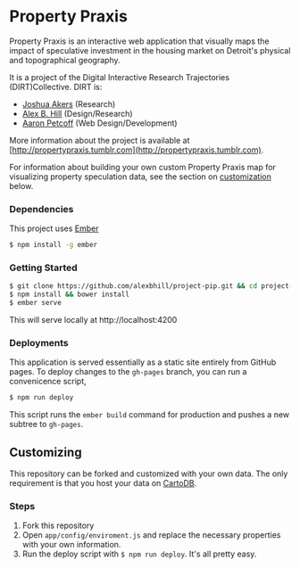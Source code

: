 # Property Praxis

Property Praxis is an interactive web application that visually maps the impact of speculative investment in the housing market on Detroit's physical and topographical geography.

It is a project of the Digital Interactive Research Trajectories (DIRT)Collective. DIRT is:

* [Joshua Akers](http://umdearborn.edu/casl/jakers/) (Research)
* [Alex B. Hill](http://design.alexbhill.org/) (Design/Research)
* [Aaron Petcoff](http://aaronpetcoff.me/) (Web Design/Development)

More information about the project is available at [http://propertypraxis.tumblr.com](http://propertypraxis.tumblr.com).

For information about building your own custom Property Praxis map for visualizing property speculation data, see the section on [customization](#customizing) below.

### Dependencies
This project uses [Ember](https://github.com/ember-cli/ember-cli)
```bash
$ npm install -g ember
```

### Getting Started
```bash
$ git clone https://github.com/alexbhill/project-pip.git && cd project-pip
$ npm install && bower install
$ ember serve
```
This will serve locally at http://localhost:4200

### Deployments
This application is served essentially as a static site entirely from GitHub pages. To deploy changes to the `gh-pages` branch, you can run a convenicence script,
```bash
$ npm run deploy
```
This script runs the `ember build` command for production and pushes a new subtree to `gh-pages`.

## Customizing
This repository can be forked and customized with your own data. The only requirement is that you host your data on [CartoDB](http://cartodb.com).

### Steps
1. Fork this repository
2. Open `app/config/enviroment.js` and replace the necessary properties with your own information.
3. Run the deploy script with `$ npm run deploy`. It's all pretty easy.
